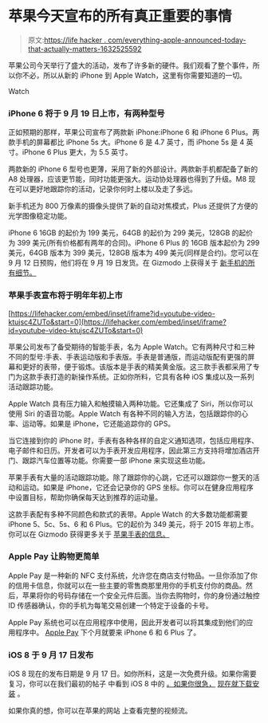 # 苹果今天宣布的所有真正重要的事情

> 原文:[https://life hacker . com/everything-apple-announced-today-that-actually-matters-1632525592](https://lifehacker.com/everything-apple-announced-today-that-actually-matters-1632525592)

苹果公司今天举行了盛大的活动，发布了许多新的硬件。我们观看了整个事件，所以你不必，所以从新的 iPhone 到 Apple Watch，这里有你需要知道的一切。

Watch

### iPhone 6 将于 9 月 19 日上市，有两种型号

正如预期的那样，苹果公司宣布了两款新 iPhone:iPhone 6 和 iPhone 6 Plus。两款手机的屏幕都比 iPhone 5s 大。iPhone 6 是 4.7 英寸，而 iPhone 5s 是 4 英寸。iPhone 6 Plus 更大，为 5.5 英寸。

两款新的 iPhone 6 型号也更薄，采用了新的外部设计。两款新手机都配备了新的 A8 处理器，应该更节能，同时功能更强大。运动协处理器也得到了升级。M8 现在可以更好地跟踪你的活动，记录你何时上楼以及走了多远。

新手机还为 800 万像素的摄像头提供了新的自动对焦模式，Plus 还提供了方便的光学图像稳定功能。

iPhone 6 16GB 的起价为 199 美元，64GB 的起价为 299 美元，128GB 的起价为 399 美元(所有价格都有两年的合同)。iPhone 6 Plus 的 16GB 版本起价为 299 美元，64GB 版本为 399 美元，128GB 版本为 499 美元(同样是合约)。您可以在 9 月 12 日预购，他们将在 9 月 19 日发货。在 Gizmodo 上获得关于 [新手机的所有细节。](https://gizmodo.com/iphone-6-a-little-bit-bigger-a-whole-lot-better-1632406881)

### 苹果手表宣布将于明年年初上市

 [https://lifehacker.com/embed/inset/iframe?id=youtube-video-ktujsc4ZUTo&start=0](https://lifehacker.com/embed/inset/iframe?id=youtube-video-ktujsc4ZUTo&start=0) 

苹果公司发布了备受期待的智能手表，名为 Apple Watch。它有两种尺寸和三种不同的型号:手表、手表运动版和手表版。手表是普通版，而运动版配有更强的屏幕和更好的表带，便于锻炼。该版本是手表的精美黄金版。这三款手表都采用了专门为这款手表打造的新操作系统。正如你所料，它具有各种 iOS 集成以及一系列活动跟踪功能。

Apple Watch 具有压力输入和触摸输入两种功能。它还集成了 Siri，所以你可以使用 Siri 的语音功能。Apple Watch 有各种不同的输入方法，包括跟踪你的心率、运动等。如果是 iPhone，它还能追踪你的 GPS。

当它连接到你的 iPhone 时，手表有各种各样的自定义通知选项，包括应用程序、电子邮件和日历。开发者可以为手表开发应用程序，因此第三方支持将增加酒店开门、跟踪汽车位置等功能。你需要一部 iPhone 来实现这些功能。

苹果手表有大量的活动跟踪功能。除了跟踪你的心跳，它还可以跟踪你一整天的活动和运动。如果是 iPhone，它还会记录你的 GPS 坐标。你可以在健身应用程序中设置目标，帮助你确保每天达到推荐的运动量。

这款手表配有多种不同颜色和款式的表带。Apple Watch 的大多数功能都需要 iPhone 5、5c、5s、6 和 6 Plus。它的起价为 349 美元，将于 2015 年初上市。你可以在 Gizmodo 获得更多关于 [苹果手表的信息。](https://gizmodo.com/apple-watch-everything-you-need-to-know-1632172509)

### Apple Pay 让购物更简单

Apple Pay 是一种新的 NFC 支付系统，允许您在商店支付物品。一旦你添加了你的信用卡信息，你就可以在一些主要的零售商那里用你的手机支付你的商品。然后，苹果将你的号码存储在一个安全元件后面。当你去购物时，你的身份通过触控 ID 传感器确认，你的手机为每笔交易创建一个特定于设备的卡号。

Apple Pay 系统也可以在应用程序中使用，因此开发者可以将其集成到他们的应用程序中。 [Apple Pay](https://gizmodo.com/the-iphones-applepay-wants-to-replace-your-wallet-1632484331) 下个月就要来 iPhone 6 和 6 Plus 了。

### iOS 8 于 9 月 17 日发布

iOS 8 现在的发布日期是 9 月 17 日。如你所料，这是一次免费升级。如果你需要复习，你可以在我们最初的帖子 中看到 iOS 8 中的 [。如果你很急，](https://lifehacker.com/all-the-new-stuff-in-ios-8-1584893352) [现在就下载安装](http://lifehacker.com/how-to-upgrade-to-ios-8-right-now-1632595909) 。

如果你真的想，你可以在苹果的网站 上查看完整的视频流。
